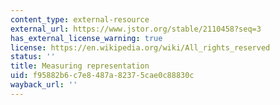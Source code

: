 ```yaml
---
content_type: external-resource
external_url: https://www.jstor.org/stable/2110458?seq=3
has_external_license_warning: true
license: https://en.wikipedia.org/wiki/All_rights_reserved
status: ''
title: Measuring representation
uid: f95882b6-c7e8-487a-8237-5cae0c88830c
wayback_url: ''
---
```

